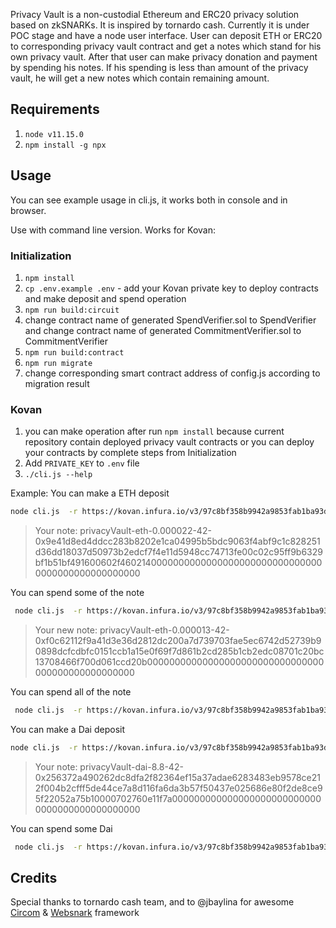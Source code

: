 
Privacy Vault is a non-custodial Ethereum and ERC20 privacy solution based on zkSNARKs. It is inspired by tornardo cash. Currently it is under POC stage and have a node user interface. User can deposit ETH or ERC20 to corresponding privacy vault contract and get a notes which stand for his own privacy vault. After that user can make privacy donation and payment by spending his notes. If his spending is less than amount of the privacy vault, he will get a new notes which contain remaining amount. 


## Requirements
1. `node v11.15.0`
2. `npm install -g npx`

## Usage

You can see example usage in cli.js, it works both in console and in browser.

Use with command line version. Works for Kovan:
### Initialization
1. `npm install`
1. `cp .env.example .env` - add your Kovan private key to deploy contracts and make deposit and spend operation
1. `npm run build:circuit`
1.  change contract name of generated SpendVerifier.sol to SpendVerifier and change contract name of generated CommitmentVerifier.sol to CommitmentVerifier
1. `npm run build:contract`
1. `npm run migrate`
1. change corresponding smart contract address of config.js according to migration result


### Kovan
1. you can make operation after run `npm install` because current repository contain deployed privacy vault contracts or you can deploy your contracts by complete steps from Initialization
1. Add `PRIVATE_KEY` to `.env` file
1. `./cli.js --help`

Example:
You can make a ETH deposit
```bash
node cli.js  -r https://kovan.infura.io/v3/97c8bf358b9942a9853fab1ba93dc5b3 deposit  eth 0.000022
```
> Your note: privacyVault-eth-0.000022-42-0x9e41d8ed4ddcc283b8202e1ca04995b5bdc9063f4abf9c1c828251d36dd18037d50973b2edcf7f4e11d5948cc74713fe00c02c95ff9b6329bf1b51bf491600602f46021400000000000000000000000000000000000000000000000000

You can spend some of the note
```bash
 node cli.js  -r https://kovan.infura.io/v3/97c8bf358b9942a9853fab1ba93dc5b3 spend  privacyVault-eth-0.000022-42-0x9e41d8ed4ddcc283b8202e1ca04995b5bdc9063f4abf9c1c828251d36dd18037d50973b2edcf7f4e11d5948cc74713fe00c02c95ff9b6329bf1b51bf491600602f46021400000000000000000000000000000000000000000000000000 0x5d410946650c04d5BC236317e54406F3E9C7E77A 0.000009
```
> Your new note: 
privacyVault-eth-0.000013-42-0xf0c62112f9a41d3e36d2812dc200a7d739703fae5ec6742d52739b90898dcfcdbfc0151ccb1a15e0f69f7d861b2cd285b1cb2edc08701c20bc13708466f700d061ccd20b00000000000000000000000000000000000000000000000000

You can spend all of the note
```bash
 node cli.js  -r https://kovan.infura.io/v3/97c8bf358b9942a9853fab1ba93dc5b3 spend  privacyVault-eth-0.000013-42-0xf0c62112f9a41d3e36d2812dc200a7d739703fae5ec6742d52739b90898dcfcdbfc0151ccb1a15e0f69f7d861b2cd285b1cb2edc08701c20bc13708466f700d061ccd20b00000000000000000000000000000000000000000000000000 0x5d410946650c04d5BC236317e54406F3E9C7E77A 0.000013
```

You can make a Dai deposit
```bash
node cli.js  -r https://kovan.infura.io/v3/97c8bf358b9942a9853fab1ba93dc5b3 deposit  dai 8.8
```
> Your note: privacyVault-dai-8.8-42-0x256372a490262dc8dfa2f82364ef15a37adae6283483eb9578ce212f004b2cfff5de44ce7a8d116fa6da3b57f50437e025686e80f2de8ce95f22052a75b10000702760e11f7a0000000000000000000000000000000000000000000000

You can spend some Dai
```bash
 node cli.js  -r https://kovan.infura.io/v3/97c8bf358b9942a9853fab1ba93dc5b3 spend  privacyVault-dai-8.8-42-0x256372a490262dc8dfa2f82364ef15a37adae6283483eb9578ce212f004b2cfff5de44ce7a8d116fa6da3b57f50437e025686e80f2de8ce95f22052a75b10000702760e11f7a0000000000000000000000000000000000000000000000 0x5d410946650c04d5BC236317e54406F3E9C7E77A 3
```

## Credits

Special thanks to tornardo cash team,
and to @jbaylina for awesome [Circom](https://github.com/iden3/circom) & [Websnark](https://github.com/iden3/websnark) framework

